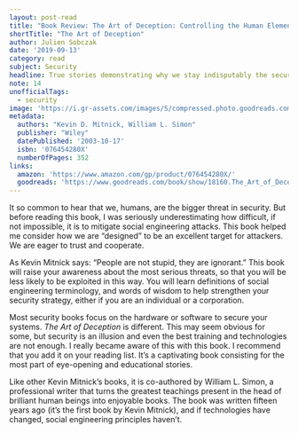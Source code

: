 ```yaml
---
layout: post-read
title: "Book Review: The Art of Deception: Controlling the Human Element of Security"
shortTitle: "The Art of Deception"
author: Julien Sobczak
date: '2019-09-13'
category: read
subject: Security
headline: True stories demonstrating why we stay indisputably the security's weakest link.
note: 14
unofficialTags:
  - security
image: 'https://i.gr-assets.com/images/S/compressed.photo.goodreads.com/books/1385273509l/18160.jpg'
metadata:
  authors: "Kevin D. Mitnick, William L. Simon"
  publisher: "Wiley"
  datePublished: '2003-10-17'
  isbn: '076454280X'
  numberOfPages: 352
links:
  amazon: 'https://www.amazon.com/gp/product/076454280X/'
  goodreads: 'https://www.goodreads.com/book/show/18160.The_Art_of_Deception'
---
```


It so common to hear that we, humans, are the bigger threat in security. But before reading this book, I was seriously underestimating how difficult, if not impossible, it is to mitigate social engineering attacks. This book helped me consider how we are “designed” to be an excellent target for attackers. We are eager to trust and cooperate.

As Kevin Mitnick says: “People are not stupid, they are ignorant.” This book will raise your awareness about the most serious threats, so that you will be less likely to be exploited in this way. You will learn definitions of social engineering terminology, and words of wisdom to help strengthen your security strategy, either if you are an individual or a corporation.

Most security books focus on the hardware or software to secure your systems. _The Art of Deception_ is different. This may seem obvious for some, but security is an illusion and even the best training and technologies are not enough. I really became aware of this with this book. I recommend that you add it on your reading list. It’s a captivating book consisting for the most part of eye-opening and educational stories.

Like other Kevin Mitnick’s books, it is co-authored by William L. Simon, a professional writer that turns the greatest teachings present in the head of brilliant human beings into enjoyable books. The book was written fifteen years ago (it’s the first book by Kevin Mitnick), and if technologies have changed, social engineering principles haven’t.
